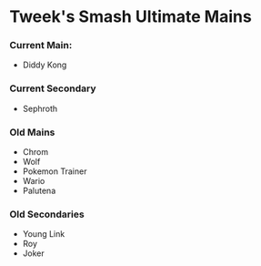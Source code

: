 # Tweek's Smash Ultimate Mains

### Current Main:

- Diddy Kong


### Current Secondary

- Sephroth


### Old Mains

- Chrom
- Wolf
- Pokemon Trainer
- Wario
- Palutena

### Old Secondaries

- Young Link
- Roy
- Joker

